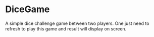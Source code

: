 # DiceGame
A simple dice challenge game between two players. One just need to refresh to play this game and result will display on screen.
